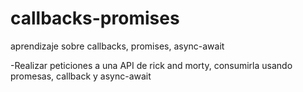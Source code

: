 # callbacks-promises
aprendizaje sobre callbacks, promises, async-await

-Realizar peticiones a una API de rick and morty, consumirla usando promesas, callback y async-await
